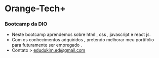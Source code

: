 # Orange-Tech+
### Bootcamp da DIO


- Neste bootcamp aprendemos sobre html , css , javascript e react js.
- Com os conhecimentos adquiridos , pretendo melhorar meu portifólio para futuramente ser empregado .
- Contato > edudukim.ed@gmail.com
